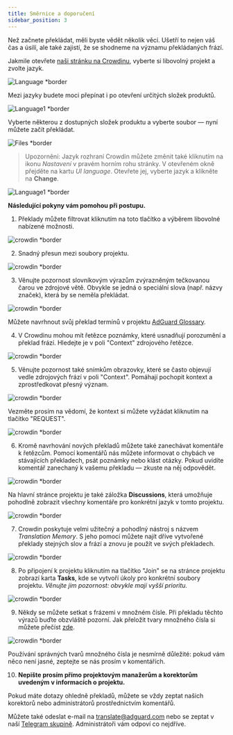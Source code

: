 ```yaml
---
title: Směrnice a doporučení
sidebar_position: 3
---
```


Než začnete překládat, měli byste vědět několik věcí. Ušetří to nejen váš čas a úsilí, ale také zajistí, že se shodneme na významu překládaných frází.

Jakmile otevřete [naši stránku na Crowdinu](https://crowdin.com/profile/adguard/), vyberte si libovolný projekt a zvolte jazyk.

![Language *border](https://cdn.adtidy.org/content/Kb/ad_blocker/miscellaneous/adguard_translations/language.png)

Mezi jazyky budete moci přepínat i po otevření určitých složek produktů.

![Language1 *border](https://cdn.adtidy.org/content/Kb/ad_blocker/miscellaneous/adguard_translations/language1.png)

Vyberte některou z dostupných složek produktu a vyberte soubor — nyní můžete začít překládat.

![Files *border](https://cdn.adtidy.org/content/Kb/ad_blocker/miscellaneous/adguard_translations/files.png)
> Upozornění: Jazyk rozhraní Crowdin můžete změnit také kliknutím na ikonu *Nastavení* v pravém horním rohu stránky. V otevřeném okně přejděte na kartu *UI language*. Otevřete jej, vyberte jazyk a klikněte na **Change**.

![Language1 *border](https://cdn.adtidy.org/content/Kb/ad_blocker/miscellaneous/adguard_translations/settings_en.png)

**Následující pokyny vám pomohou při postupu.**

1. Překlady můžete filtrovat kliknutím na toto tlačítko a výběrem libovolné nabízené možnosti.

![crowdin *border](https://cdn.adtidy.org/public/Adguard/kb/en/ag-translations/filter.png)

2. Snadný přesun mezi soubory projektu.

![crowdin *border](https://cdn.adtidy.org/content/Kb/ad_blocker/miscellaneous/adguard_translations/filter_files.png)

3. Věnujte pozornost slovníkovým výrazům zvýrazněným tečkovanou čarou ve zdrojové větě. Obvykle se jedná o speciální slova (např. názvy značek), která by se neměla překládat.

![crowdin *border](https://cdn.adtidy.org/public/Adguard/kb/en/ag-translations/terms.png)

Můžete navrhnout svůj překlad termínů v projektu [AdGuard Glossary](https://crowdin.com/project/adguard-glossary).

4. V Crowdinu mohou mít řetězce poznámky, které usnadňují porozumění a překlad frází. Hledejte je v poli "Context" zdrojového řetězce.

![crowdin *border](https://cdn.adtidy.org/public/Adguard/kb/en/ag-translations/context-note.png)

5. Věnujte pozornost také snímkům obrazovky, které se často objevují vedle zdrojových frází v poli "Context". Pomáhají pochopit kontext a zprostředkovat přesný význam.

![crowdin *border](https://cdn.adtidy.org/public/Adguard/kb/en/ag-translations/screenshot.png)

Vezměte prosím na vědomí, že kontext si můžete vyžádat kliknutím na tlačítko "REQUEST".

![crowdin *border](https://cdn.adtidy.org/public/Adguard/kb/en/ag-translations/request.png)

6. Kromě navrhování nových překladů můžete také zanechávat komentáře k řetězcům. Pomocí komentářů nás můžete informovat o chybách ve stávajících překladech, psát poznámky nebo klást otázky. Pokud uvidíte komentář zanechaný k vašemu překladu — zkuste na něj odpovědět.

![crowdin *border](https://cdn.adtidy.org/public/Adguard/kb/en/ag-translations/comments.png)

Na hlavní stránce projektu je také záložka **Discussions**, která umožňuje pohodlně zobrazit všechny komentáře pro konkrétní jazyk v tomto projektu.

![crowdin *border](https://cdn.adtidy.org/public/Adguard/kb/en/ag-translations/discussions.png)

7. Crowdin poskytuje velmi užitečný a pohodlný nástroj s názvem _Translation Memory_. S jeho pomocí můžete najít dříve vytvořené překlady stejných slov a frází a znovu je použít ve svých překladech.

![crowdin *border](https://cdn.adtidy.org/public/Adguard/kb/en/ag-translations/tm.png)

8. Po připojení k projektu kliknutím na tlačítko "Join" se na stránce projektu zobrazí karta **Tasks**, kde se vytvoří úkoly pro konkrétní soubory projektu. _Věnujte jim pozornost: obvykle mají vyšší prioritu._

![crowdin *border](https://cdn.adtidy.org/public/Adguard/kb/en/ag-translations/tasks.png)

9. Někdy se můžete setkat s frázemi v množném čísle. Při překladu těchto výrazů buďte obzvláště pozorní. Jak přeložit tvary množného čísla si můžete přečíst [ zde](../plural-forms).

![crowdin *border](https://cdn.adtidy.org/public/Adguard/kb/en/ag-translations/plurals.png)

Používání správných tvarů množného čísla je nesmírně důležité: pokud vám něco není jasné, zeptejte se nás prosím v komentářích.

10. **Nepište prosím přímo projektovým manažerům a korektorům uvedeným v informacích o projektu.**

Pokud máte dotazy ohledně překladů, můžete se vždy zeptat našich korektorů nebo administrátorů prostřednictvím komentářů.

Můžete také odeslat e-mail na [translate@adguard.com](mailto:translate@adguard.com) nebo se zeptat v naší [Telegram skupině](https://t.me/joinchat/UVYTLcHbr8JmOGIy). Administrátoři vám odpoví co nejdříve.
